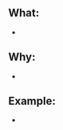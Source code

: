 ## What:
<!--- Describe your changes in detail. -->
*

## Why:
<!--- Why is this change required? What problem does it solve? -->
*

## Example:
<!--- Share some code snippets to show the idea in action. -->
*